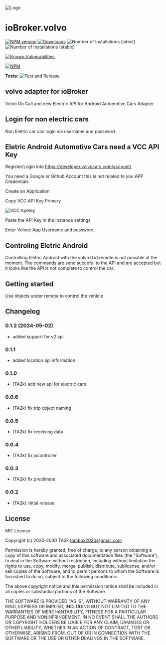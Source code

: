 ![Logo](admin/volvo.png)

# ioBroker.volvo

[![NPM version](http://img.shields.io/npm/v/iobroker.volvo.svg)](https://www.npmjs.com/package/iobroker.volvo)
[![Downloads](https://img.shields.io/npm/dm/iobroker.volvo.svg)](https://www.npmjs.com/package/iobroker.volvo)
![Number of Installations (latest)](http://iobroker.live/badges/volvo-installed.svg)
![Number of Installations (stable)](http://iobroker.live/badges/volvo-stable.svg)

[![Known Vulnerabilities](https://snyk.io/test/github/TA2k/ioBroker.volvo/badge.svg)](https://snyk.io/test/github/TA2k/ioBroker.volvo)

[![NPM](https://nodei.co/npm/iobroker.volvo.png?downloads=true)](https://nodei.co/npm/iobroker.volvo/)

**Tests:** ![Test and Release](https://github.com/TA2k/ioBroker.volvo/workflows/Test%20and%20Release/badge.svg)

## volvo adapter for ioBroker

Volvo On Call and new Electric API for Android Automotive Cars Adapter

## Login for non electric cars

Non Eletric car can login via username and password.

## Eletric Android Automotive Cars need a VCC API Key

Register/Login into
<https://developer.volvocars.com/account/>

You need a Google or Github Account this is not related to you APP Credentials

Create an Application

Copy VCC API Key Primary

![VCC ApiKey](./vccapikey.png)

Paste the API Key in the Instance settings

Enter Volvoe App Username and password.

## Controling Eletric Android

Controlling Eletric Android with the volvo.0.id.remote is not possible at the moment. The commands are send succeful to the API and are accepted but it looks like the API is not complete to control the car.

## Getting started

Use objects under remote to control the vehicle

## Changelog
### 0.1.2 (2024-05-02)

- added support for v2 api

### 0.1.1

- added location api information

### 0.1.0

- (TA2k) add new api for electric cars

### 0.0.6

- (TA2k) fix trip object naming

### 0.0.5

- (TA2k) fix receiving data

### 0.0.4

- (TA2k) fix jscontroller

### 0.0.3

- (TA2k) fix preclimate

### 0.0.2

- (TA2k) initial release

## License

MIT License

Copyright (c) 2020-2030 TA2k <tombox2020@gmail.com>

Permission is hereby granted, free of charge, to any person obtaining a copy
of this software and associated documentation files (the "Software"), to deal
in the Software without restriction, including without limitation the rights
to use, copy, modify, merge, publish, distribute, sublicense, and/or sell
copies of the Software, and to permit persons to whom the Software is
furnished to do so, subject to the following conditions:

The above copyright notice and this permission notice shall be included in all
copies or substantial portions of the Software.

THE SOFTWARE IS PROVIDED "AS IS", WITHOUT WARRANTY OF ANY KIND, EXPRESS OR
IMPLIED, INCLUDING BUT NOT LIMITED TO THE WARRANTIES OF MERCHANTABILITY,
FITNESS FOR A PARTICULAR PURPOSE AND NONINFRINGEMENT. IN NO EVENT SHALL THE
AUTHORS OR COPYRIGHT HOLDERS BE LIABLE FOR ANY CLAIM, DAMAGES OR OTHER
LIABILITY, WHETHER IN AN ACTION OF CONTRACT, TORT OR OTHERWISE, ARISING FROM,
OUT OF OR IN CONNECTION WITH THE SOFTWARE OR THE USE OR OTHER DEALINGS IN THE
SOFTWARE.
